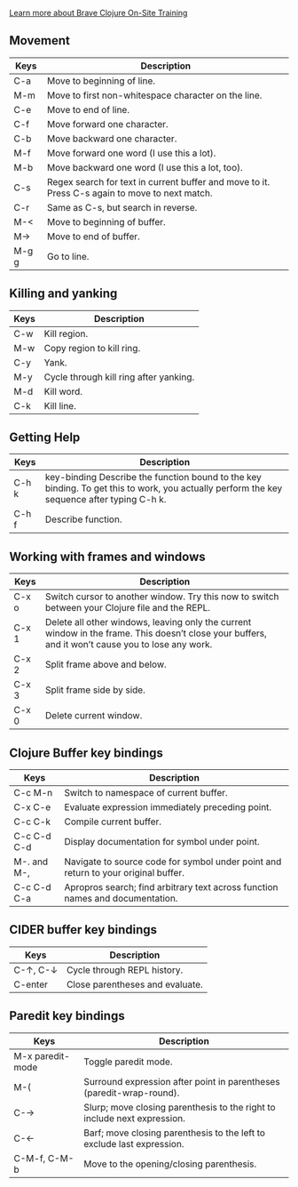 [Learn more about Brave Clojure On-Site Training](http://www.braveclojure.com/training/)

## Movement

|Keys	 | Description |
|--------|-------------|
|C-a	 | Move to beginning of line. |
|M-m	 | Move to first non-whitespace character on the line. |
|C-e	 | Move to end of line. |
|C-f	 | Move forward one character. |
|C-b	 | Move backward one character. |
|M-f	 | Move forward one word (I use this a lot). |
|M-b	 | Move backward one word (I use this a lot, too). |
|C-s	 | Regex search for text in current buffer and move to it. Press C-s again to move to next match. |
|C-r	 | Same as C-s, but search in reverse. |
|M-<	 | Move to beginning of buffer. |
|M->	 | Move to end of buffer. |
|M-g g	 | Go to line. |


## Killing and yanking

| Keys	| Description |
| ----- | ------------|
| C-w	| Kill region. |
| M-w	| Copy region to kill ring. |
| C-y	| Yank. |
| M-y	| Cycle through kill ring after yanking. |
| M-d	| Kill word. |
| C-k	| Kill line. |


## Getting Help

| Keys	| Description |
| ----- | ------------|
| C-h k | key-binding	Describe the function bound to the key binding. To get this to work, you actually perform the key sequence after typing C-h k. |
| C-h f	| Describe function. |


## Working with frames and windows

| Keys	| Description |
| ----- | ------------|
| C-x o	| Switch cursor to another window. Try this now to switch between your Clojure file and the REPL. |
| C-x 1	| Delete all other windows, leaving only the current window in the frame. This doesn’t close your buffers, and it won’t cause you to lose any work. |
| C-x 2	| Split frame above and below. |
| C-x 3	| Split frame side by side. |
| C-x 0	| Delete current window. |

## Clojure Buffer key bindings

| Keys	        | Description |
| ----- | ------------|
| C-c M-n	    | Switch to namespace of current buffer. |
| C-x C-e	    | Evaluate expression immediately preceding point. |
| C-c C-k	    | Compile current buffer. |
| C-c C-d C-d	| Display documentation for symbol under point. |
| M-. and M-,	| Navigate to source code for symbol under point and return to your original buffer. |
| C-c C-d C-a	| Apropros search; find arbitrary text across function names and documentation. |

## CIDER buffer key bindings

| Keys	    | Description |
| ----------|------------ |
| C-↑, C-↓	| Cycle through REPL history. |
| C-enter	| Close parentheses and evaluate. |

## Paredit key bindings

| Keys | Description |
| ----- | ------------|
| M-x paredit-mode	| Toggle paredit mode. |
| M-(	| Surround expression after point in parentheses (paredit-wrap-round). |
| C-→	| Slurp; move closing parenthesis to the right to include next expression. |
| C-←	| Barf; move closing parenthesis to the left to exclude last expression. |
| C-M-f, C-M-b	| Move to the opening/closing parenthesis. |
